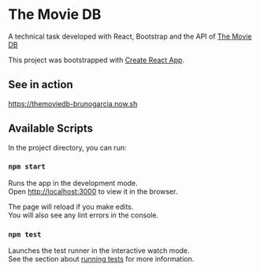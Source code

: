 # The Movie DB

A technical task developed with React, Bootstrap and the API of [The Movie DB](https://www.themoviedb.org/documentation/api)

This project was bootstrapped with [Create React App](https://github.com/facebookincubator/create-react-app).

## See in action

https://themoviedb-brunogarcia.now.sh

## Available Scripts

In the project directory, you can run:

### `npm start`

Runs the app in the development mode.<br>
Open [http://localhost:3000](http://localhost:3000) to view it in the browser.

The page will reload if you make edits.<br>
You will also see any lint errors in the console.

### `npm test`

Launches the test runner in the interactive watch mode.<br>
See the section about [running tests](#running-tests) for more information.
